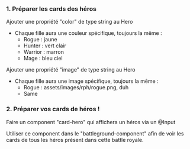 

### 1. Préparer les cards des héros

Ajouter une propriété "color" de type string au Hero

- Chaque fille aura une couleur spécifique, toujours la même :
  - Rogue : jaune
  - Hunter : vert clair
  - Warrior : marron
  - Mage : bleu ciel


Ajouter une propriété "image" de type string au Hero

- Chaque fille aura une image spécifique, toujours la même :
  - Rogue : assets/images/rph/rogue.png, duh
  - Same


### 2. Préparer vos cards de héros !

Faire un component "card-hero" qui affichera un héros via un @Input

Utiliser ce component dans le "battleground-component" afin de voir les cards de tous les héros présent dans cette battle royale.

